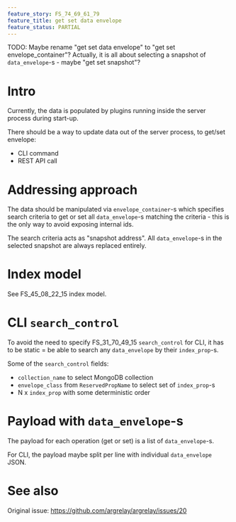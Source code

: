 ```yaml
---
feature_story: FS_74_69_61_79
feature_title: get set data envelope
feature_status: PARTIAL
---
```


TODO: Maybe rename "get set data envelope" to "get set envelope_container"?
      Actually, it is all about selecting a snapshot of `data_envelope`-s - maybe "get set snapshot"?

# Intro

Currently, the data is populated by plugins running inside the server process during start-up.

There should be a way to update data out of the server process, to get/set envelope:
*   CLI command
*   REST API call

# Addressing approach

The data should be manipulated via `envelope_container`-s which specifies search criteria to
get or set all `data_envelope`-s matching the criteria - this is the only way to avoid exposing internal ids.

The search criteria acts as "snapshot address".
All `data_envelope`-s in the selected snapshot are always replaced entirely.

# Index model

See FS_45_08_22_15 index model.

# CLI `search_control`

To avoid the need to specify FS_31_70_49_15 `search_control` for CLI,
it has to be static = be able to search any `data_envelope` by their `index_prop`-s.

Some of the `search_control` fields:
*   `collection_name` to select MongoDB collection
*   `envelope_class` from `ReservedPropName` to select set of `index_prop`-s
*   N x `index_prop` with some deterministic order

# Payload with `data_envelope`-s

The payload for each operation (get or set) is a list of `data_envelope`-s.

For CLI, the payload maybe split per line with individual `data_envelope` JSON.

# See also

Original issue: https://github.com/argrelay/argrelay/issues/20
